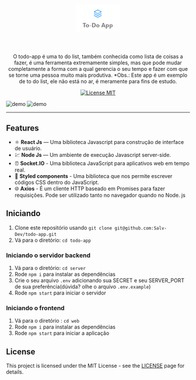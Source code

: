 <h1 align="center">
<br>
  <img src="./web/public/logo-todoapp.png" alt="todo-app" width="120">
<br>
<br>
</h1>

<p align="center">O todo-app é uma to do list, também conhecida como lista de coisas a fazer, é uma ferramenta extremamente simples, mas que pode mudar completamente a forma com a qual gerencia o seu tempo e fazer com que se torne uma pessoa muito mais produtiva. *Obs.: Este app é um exemplo de to do list, ele não está no ar, é meramente para fins de estudo.</p>

<p align="center">
  <a href="https://opensource.org/licenses/MIT">
    <img src="https://img.shields.io/badge/License-MIT-blue.svg" alt="License MIT">
  </a>
</p>

[//]: # (Add your gifs/images here:)
<div>
  <img src="./web/public/gif01.gif" alt="demo" height="425">
  <img src="./web/public/gif02.gif" alt="demo" height="425">
</div>
<hr />

## Features
[//]: # (Add the features of your project here:)

- ⚛️ **React Js** — Uma biblioteca Javascript para construção de interface de usuário.
- 💹 **Node Js** — Um ambiente de execução Javascript server-side.
- ⏰ **Socket.IO** - Uma biblioteca JavaScript para aplicativos web em tempo real.
- 💅 **Styled components** - Uma biblioteca que nos permite escrever códigos CSS dentro do JavaScript.
- 🌐 **Axios** - É um cliente HTTP baseado em Promises para fazer requisições. Pode ser utilizado tanto no navegador quando no Node. js

## Iniciando

1. Clone este repositório usando `git clone git@github.com:Salv-Dev/todo-app.git`
2. Vá para o diretório: `cd todo-app`<br />

### Iniciando o servidor backend

1. Vá para o diretório: `cd server`
2. Rode `npm i` para instalar as dependências
3. Crie o seu arquivo `.env` adicionando sua SECRET e seu SERVER_PORT de sua preferência(dúvida? olhe o arquivo `.env.example`)
3. Rode `npm start` para iniciar o servidor

### Iniciando o frontend

1. Vá para o diretório : `cd web`
2. Rode `npm i` para instalar as dependências
3. Rode `npm start` para iniciar a aplicação

## License

This project is licensed under the MIT License - see the [LICENSE](https://opensource.org/licenses/MIT) page for details.
